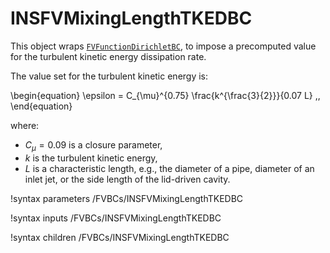 # INSFVMixingLengthTKEDBC

This object wraps [`FVFunctionDirichletBC`](FVFunctionDirichletBC.md),
to impose a precomputed value for the turbulent kinetic energy dissipation rate.

The value set for the turbulent kinetic energy is:

\begin{equation}
\epsilon = C_{\mu}^{0.75} \frac{k^{\frac{3}{2}}}{0.07 L} \,,
\end{equation}

where:

- $C_{\mu} = 0.09$ is a closure parameter,
- $k$ is the turbulent kinetic energy,
- $L$ is a characteristic length, e.g., the diameter of a pipe, diameter of an inlet jet, or the side length of the lid-driven cavity.

!syntax parameters /FVBCs/INSFVMixingLengthTKEDBC

!syntax inputs /FVBCs/INSFVMixingLengthTKEDBC

!syntax children /FVBCs/INSFVMixingLengthTKEDBC
